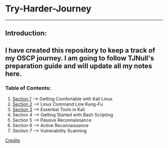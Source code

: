 # Try-Harder-Journey
---
## Introduction:
I have created this repository to keep a track of my OSCP journey. I am going to follow TJNull's preparation guide and will update all my notes here.
---

### Table of Contents:
1. [Section 1](https://github.com/shad0w-hack3r/Try-Harder-Journey/tree/main/Getting%20Comfortable%20with%20Kali%20Linux) --> Getting Comfortable with Kali Linux
2. [Section 2](https://github.com/shad0w-hack3r/Try-Harder-Journey/tree/main/Linux%20Command%20Line%20Kung%20Fu) --> Linux Command Line Kung-Fu
3. [Section 3](https://github.com/shad0w-hack3r/Try-Harder-Journey/tree/main/Essential%20Tools%20in%20Kali) --> Essential Tools in Kali
4. Section 4 --> Getting Started with Bash Scripting
5. Section 5 --> Passive Reconnaissance
6. Section 6 --> Active Reconnaissance
7. Section 7 --> Vulnerability Scanning

[Credits](https://www.netsecfocus.com/oscp/2021/05/06/The_Journey_to_Try_Harder-_TJnull-s_Preparation_Guide_for_PEN-200_PWK_OSCP_2.0.html#section-3-linux-command-line-kung-fu)